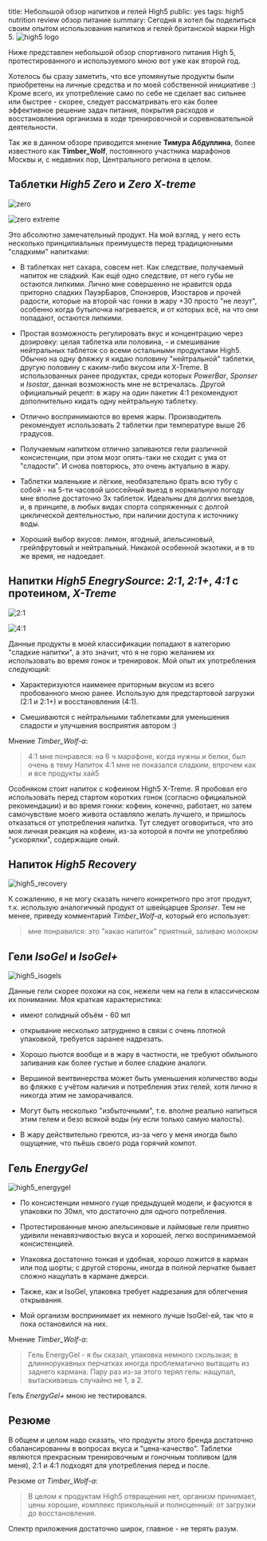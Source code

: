 title: Небольшой обзор напитков и гелей High5
public: yes
tags: high5
      nutrition
      review
      обзор
      питание
summary: Сегодня я хотел бы поделиться своим опытом использования напитков и гелей британской марки High 5. ![high5 logo](https://lh5.googleusercontent.com/-W9NGBfizrpY/Ujm2xNEOyxI/AAAAAAAAB1w/F_M2eyEbKjU/w571-h245-no/120719_High5-logo.jpg)

Ниже представлен небольшой обзор спортивного питания High 5, протестированного
и используемого мною вот уже как второй год.

Хотелось бы сразу заметить, что все упомянутые продукты были приобретены на
личные средства и по моей собственной инициативе :) Кроме всего, их употребление
само по себе не сделает вас сильнее или быстрее - скорее, следует
рассматривать его как более эффективное решение задач питания, покрытия
расходов и восстановления организма в ходе тренировочной и соревновательной
деятельности.

Так же в данном обзоре приводится мнение __Тимура Абдуллина__, более известного как
__Timber_Wolf__, постоянного участника марафонов Москвы и, с недавних пор,
Центрального региона в целом.

## Таблетки _High5 Zero_ и _Zero X-treme_

![zero](https://lh3.googleusercontent.com/mOEXf6l2w6insmYl_enwFQZp5e5WVEMTFRTXxLpWf50=w414-h488-no)

![zero extreme](https://lh3.googleusercontent.com/I5XGlPi5VaEtathC04AakHUu1uGuV5fI_nZd8ett_U8=w228-h488-no)

Это абсолютно замечательный продукт. На мой взгляд, у него есть
несколько принципиальных преимуществ перед традиционными "сладкими" напитками:

- В таблетках нет сахара, совсем нет. Как следствие, получаемый напиток не сладкий.
  Как ещё одно следствие, от него губы не остаются липкими. Лично мне
  совершенно не нравится орда приторно сладких ПауэрБаров, Спонзеров, Изостаров
  и прочей радости, которые на второй час гонки в жару +30 просто "не лезут",
  особенно когда бутылочка нагревается, и от которых всё, на что они
  попадают, остаются липкими.

- Простая возможность регулировать вкус и концентрацию через дозировку: целая
  таблетка или половина, - и смешивание нейтральных таблеток со всеми остальными
  продуктами High5.
  Обычно на одну фляжку я кидаю половину "нейтральной" таблетки, другую половину
  с каким-либо вкусом или X-Treme. В использованных ранее продуктах, среди
  которых _PowerBar_, _Sponser_ и _Isostar_, данная возможность мне не встречалась.
  Другой официальный рецепт: в жару на один пакетик 4:1 рекомендуют
  дополнительно кидать одну нейтральную таблетку.

- Отлично воспринимаются во время жары. Производитель рекомендует использовать
  2 таблетки при температуре выше 26 градусов.

- Получаемым напитком отлично запиваются гели различной консистенции,
  при этом мозг опять-таки не сходит с ума от "сладости". И снова повторюсь, это
  очень актуально в жару.

- Таблетки маленькие и лёгкие, необязательно брать всю тубу с собой - на 5-ти
  часовой шоссейный выезд в нормальную погоду мне вполне достаточно 3х таблеток. Идеальны
  для долгих выездов, и, в принципе, в любых видах спорта сопряженных с долгой
  циклической деятельностью, при наличии доступа к источнику воды.

- Хороший выбор вкусов: лимон, ягодный, апельсиновый, грейпфрутовый и
  нейтральный. Никакой особенной экзотики, и в то же время, не надоедает.

## Напитки _High5 EnegrySource_: _2:1_, _2:1+_, _4:1_ с протеином, _X-Treme_

![2:1](https://lh6.googleusercontent.com/Bos-DhaXJL90LVvwHnIhTEWolrYIu8TIBPuq6nWo0Mo=w396-h488-no)

![4:1](https://lh3.googleusercontent.com/HnmaXEJrS7yOyGzW2wbop2ilEEboOjggQGnLofZDf20=w845-h488-no)

Данные продукты в моей классификации попадают в категорию "сладкие напитки", а это
значит, что я не горю желанием их использовать во время гонок и тренировок.
Мой опыт их употребления следующий:

- Характеризуются наименее приторным вкусом из всего пробованного мною ранее.
  Использую для предстартовой загрузки (2:1 и 2:1+) и восстановления (4:1).

- Смешиваются с нейтральными таблетками для уменьшения сладости и улучшения
  восприятия автором :)

Мнение _Timber_Wolf-а_:

> 4:1 мне понравлся: на 6 ч марафоне, когда нужны и белки, был очень в тему
> Напиток 4:1 мне не показался сладким, впрочем как и все продукты хай5

Особняком стоит напиток с кофеином High5 X-Treme. Я пробовал его использовать
перед стартом коротких гонок (согласно официальной рекомендации) и во время
гонки: кофеин, конечно, работает, но затем самочувствие моего живота оставляло
желать лучшего, и пришлось отказаться от употребления напитка.
Тут следует оговориться, что это моя личная реакция на кофеин, из-за которой я
почти не употребляю "ускорялки", содержащие оный.


## Напиток _High5 Recovery_

![high5_recovery](https://lh4.googleusercontent.com/-I20d4tJidsk/Ujm2xrPNYzI/AAAAAAAAB1s/saLypmQ_4_E/s225-no/protein.jpeg)

К сожалению, я не могу сказать ничего конкретного про этот продукт, т.к.
использую аналогичный продукт от швейцарцев _Sponser_. Тем не менее, приведу
комментарий _Timber_Wolf-a_, который его использует:

> мне понравился: это "какао напиток" приятный, заливаю молоком

## Гели _IsoGel_ и _IsoGel+_

![high5_isogels](https://lh5.googleusercontent.com/-1qIdppGBISQ/Ujm2xAysVRI/AAAAAAAAB1g/wZAz3KNu7nI/s225-no/isogels.jpeg)

Данные гели скорее похожи на сок, нежели чем на гели в классическом их
понимании. Моя краткая характеристика:

- имеют солидный объём - 60 мл

- открывание несколько затруднено в связи с очень плотной упаковкой, требуется
  заранее надрезать.

- Хорошо пьются вообще и в жару в частности, не требуют обильного запивания как
  более густые и более сладкие аналоги.

- Вершиной веитвинерства может быть уменьшения количество воды во фляжке с
  учётом наличия и потребления этих гелей, хотя лично я никогда этим не заморачивался.

- Могут быть несколько "избыточными", т.е. вполне реально напиться этим гелем и
  безо всякой воды (ну если только самую малость).

- В жару действительно греются, из-за чего у меня иногда было ощущение,
  что пьёшь своего рода горячий компот.

## Гель _EnergyGel_

![high5_energygel](https://lh3.googleusercontent.com/-j7-01CUmJco/Ujm2xNcn7fI/AAAAAAAAB1c/2wRAi5S0pIA/s224-no/energy.jpeg)

- По консистенции немного гуще предыдущей модели, и фасуются в упаковки по 30мл,
  что достаточно для одного потребления. 

- Протестированные мною апельсиновые и лаймовые гели приятно удивили
  ненавязчивостью вкуса и хорошей, легко воспринимаемой консистенцией.

- Упаковка достаточно тонкая и удобная, хорошо ложится в карман или под шорты; с
  другой стороны, иногда в полной перчатке бывает сложно нащупать в кармане
  джерси.

- Также, как и IsoGel, упаковка требует надрезания для облегчения открывания.

- Мой организм воспринимает их немного лучше IsoGel-ей, так что я пока
  остановился на них.

Мнение _Timber_Wolf-a_:

> Гель EnergyGel - я бы сказал, упаковка немного скользкая; в длиннорукавных
> перчатках иногда проблематично вытащить из заднего кармана.
> Пару раз из-за этого терял гель: нащупал, вытаскиваешь случайно не 1, а 2.

Гель _EnergyGel+_ мною не тестировался.

## Резюме
В общем и целом надо сказать, что продукты этого бренда достаточно
сбалансированны в вопросах вкуса и "цена-качество". Таблетки являются прекрасным
тренировочным и гоночным топливом (для меня), 2:1 и 4:1 подходят для
употребления перед и после.

Резюме от _Timber_Wolf-a_:

> В целом к продуктам High5 отвращения нет, организм принимает, цены хорошие,
> комплекс прикольный и полноценный: от загрузки до восстановления.

Спектр приложения достаточно широк, главное - не
терять разум.

